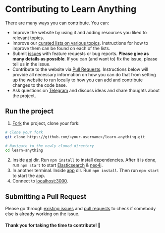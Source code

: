 # Contributing to Learn Anything
There are many ways you can contribute. You can:
- Improve the website by using it and adding resources you liked to relevant topics.
- Improve our [curated lists on various topics](https://github.com/learn-anything/curated-lists#readme). Instructions for how to improve them can be found on each of the lists.
- Submit [issues](../../issues/) with feature requests or bug reports. **Please give as many details as possible**. If you can (and want to) fix the issue, please tell us in the issue.
- Contribute to the website via [Pull Requests]([issues](../../pulls/)). Instructions below will provide all necessary information on how you can do that from setting up the website to run locally to how you can add and contribute changes to the code base.
- Ask questions on [Telegram](https://t.me/learnanything) and discuss ideas and share thoughts about the project.

## Run the project
1. [Fork](https://help.github.com/articles/fork-a-repo/) the project, clone your fork:

```Bash
# Clone your fork
git clone https://github.com/<your-username>/learn-anything.git

# Navigate to the newly cloned directory
cd learn-anything
```

2. Inside [api](api) dir. Run `npm install` to install dependencies. After it is done, run `npm start` to start [Elasticsearch](https://www.elastic.co) & [neo4j](https://neo4j.com).
3. In another terminal. Inside [app](app) dir. Run `npm install`. Then run `npm start` to start the app.
4. Connect to [localhost:3000](http://localhost:3000).

<!-- ## Testing -->
<!-- TODO: make tests work -->
<!-- Also, make sure to run the tests before you commit your changes. Travis.

```
npm run test
```
 -->

## Submitting a Pull Request
Please go through [existing issues](../../issues/) and [pull requests](../../pulls/) to check if somebody else is already working on the issue.

#### Thank you for taking the time to contribute! 💜